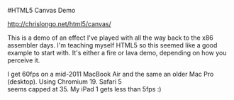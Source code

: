 #HTML5 Canvas Demo

http://chrislongo.net/html5/canvas/

This is a demo of an effect I've played with all the way back to
the x86 assembler days.  I'm teaching myself HTML5 so this
seemed like a good example to start with.  It's either a fire 
or lava demo, depending on how you perceive it.

I get 60fps on a mid-2011 MacBook Air and the same
an older Mac Pro (desktop).  Using Chromium 19.  Safari 5  
seems capped at 35. My iPad 1 gets less than 5fps :)